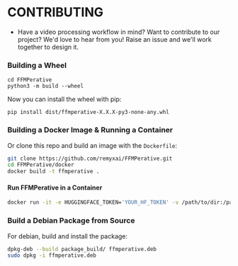 # CONTRIBUTING

* Have a video processing workflow in mind? Want to contribute to our project? We'd love to hear from you! Raise an issue and we'll work together to design it.

### Building a Wheel
```
cd FFMPerative
python3 -m build --wheel
```
Now you can install the wheel with pip:
```
pip install dist/ffmperative-X.X.X-py3-none-any.whl
```

### Building a Docker Image & Running a Container
Or clone this repo and build an image with the `Dockerfile`:
```bash
git clone https://github.com/remyxai/FFMPerative.git
cd FFMPerative/docker
docker build -t ffmperative .
```

#### Run FFMPerative in a Container
```bash
docker run -it -e HUGGINGFACE_TOKEN='YOUR_HF_TOKEN' -v /path/to/dir:/path/to/dir --entrypoint /bin/bash ffmperative:latest
```

### Build a Debian Package from Source
For debian, build and install the package:
```bash
dpkg-deb --build package_build/ ffmperative.deb
sudo dpkg -i ffmperative.deb
```

